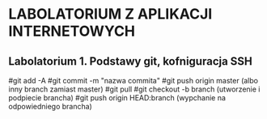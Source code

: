 # LABOLATORIUM Z APLIKACJI INTERNETOWYCH
## Labolatorium 1. Podstawy git, kofniguracja SSH

#git add -A
#git commit -m "nazwa commita"
#git push origin master (albo inny branch zamiast master)
#git pull
#git checkout -b branch (utworzenie i podpiecie brancha)
#git push origin HEAD:branch (wypchanie na odpowiedniego brancha)
